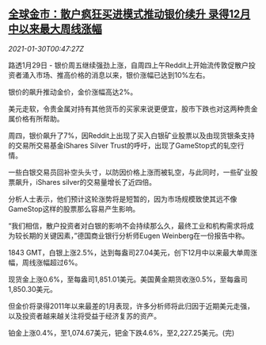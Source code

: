 <!--1611968145000-->
[全球金市：散户疯狂买进模式推动银价续升 录得12月中以来最大周线涨幅](https://cn.reuters.com/article/global-precious-metal-drv-0129-idCNKBS29Z016)
------

<div><i>2021-01-30T00:47:27Z</i></div><p>路透1月29日 - 银价周五继续强劲上涨，自周四上午Reddit上开始流传敦促散户投资者涌入市场、推高价格的消息以来，银价涨幅已达到10%左右。</p><p>银价的飙升推动金价，金价涨幅高达2%。</p><p>美元走软，令贵金属对持有其他货币的买家来说更便宜，股市下跌也对这两种贵金属价格有所帮助。</p><p>周四，银价飙升了7%，因Reddit上出现了买入白银矿业股票以及由现货银条支持的交易所交易基金iShares Silver Trust的呼吁，出现了GameStop式的轧空行情。</p><p>一些白银交易员回补空头头寸，以防因价格上涨而被轧空，与此同时，一些矿业股票飙升，iShares silver的交易量增长了近四倍。</p><p>分析人士表示，他们预计这轮涨势将是短暂的，因为市场规模致使其远不像GameStop这样的股票那么容易产生影响。</p><p>“我们相信，散户投资者对白银的影响不会持续那么久，最终工业和机构需求将成为较长期的关键因素，”德国商业银行分析师Eugen Weinberg在一份报告中称。</p><p>1843 GMT，白银上涨2.5%，达到每盎司27.04美元，创下12月中以来最大单周涨幅，周线涨幅超过6%。</p><p>现货金上涨0.6%，至每盎司1,851.01美元。美国黄金期货收涨0.5%，至每盎司1,850.30美元。</p><p>但金价将录得2011年以来最差的1月表现，许多分析师将此归因于近期美元走强，以及投资者越来越关注将受益于经济复苏的资产。</p><p>铂金上涨0.4%，至1,074.67美元，钯金下跌4.6%，至2,227.25美元。(完)</p>
